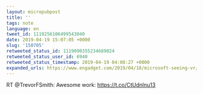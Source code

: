 ```yaml
---
layout: micropubpost
title: ''
tags: note
language: en
tweet_id: 1119256106499543040
date: 2019-04-19 15:07:05 +0000
slug: '150705'
retweeted_status_id: 1119090355234689024
retweeted_status_user_id: 6940
retweeted_status_timestamp: 2019-04-19 04:08:27 +0000
expanded_urls: https://www.engadget.com/2019/04/18/microsoft-seeing-vr/,https://www.engadget.com/2019/04/18/microsoft-seeing-vr/
---
```

RT @TrevorFSmith: Awesome work:
https://t.co/CtUdnlnu13
